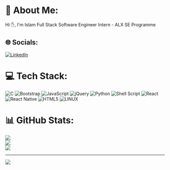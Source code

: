 # 💫 About Me:
Hi ✋, I'm Islam  Full Stack Software Engineer Intern - ALX SE Programme


## 🌐 Socials:
[![LinkedIn](https://img.shields.io/badge/LinkedIn-%230077B5.svg?logo=linkedin&logoColor=white)](https://linkedin.com/in/https://www.linkedin.com/in/islam-solaiman/) 

# 💻 Tech Stack:
![C](https://img.shields.io/badge/c-%2300599C.svg?style=for-the-badge&logo=c&logoColor=white) ![Bootstrap](https://img.shields.io/badge/bootstrap-%23563D7C.svg?style=for-the-badge&logo=bootstrap&logoColor=white) ![JavaScript](https://img.shields.io/badge/javascript-%23323330.svg?style=for-the-badge&logo=javascript&logoColor=%23F7DF1E) ![jQuery](https://img.shields.io/badge/jquery-%230769AD.svg?style=for-the-badge&logo=jquery&logoColor=white) ![Python](https://img.shields.io/badge/python-3670A0?style=for-the-badge&logo=python&logoColor=ffdd54) ![Shell Script](https://img.shields.io/badge/shell_script-%23121011.svg?style=for-the-badge&logo=gnu-bash&logoColor=white) ![React](https://img.shields.io/badge/react-%2320232a.svg?style=for-the-badge&logo=react&logoColor=%2361DAFB) ![React Native](https://img.shields.io/badge/react_native-%2320232a.svg?style=for-the-badge&logo=react&logoColor=%2361DAFB) ![HTML5](https://img.shields.io/badge/html5-%23E34F26.svg?style=for-the-badge&logo=html5&logoColor=white) ![LINUX](https://img.shields.io/badge/Linux-FCC624?style=for-the-badge&logo=linux&logoColor=black)
# 📊 GitHub Stats:
![](https://github-readme-stats.vercel.app/api?username=islam-solaiman&theme=default&hide_border=false&include_all_commits=true&count_private=true)<br/>
![](https://github-readme-streak-stats.herokuapp.com/?user=islam-solaiman&theme=default&hide_border=false)<br/>
![](https://github-readme-stats.vercel.app/api/top-langs/?username=islam-solaiman&theme=default&hide_border=false&include_all_commits=true&count_private=true&layout=compact)

---
[![](https://visitcount.itsvg.in/api?id=islam-solaiman&icon=0&color=0)](https://visitcount.itsvg.in)

<!-- Proudly created with GPRM ( https://gprm.itsvg.in ) -->
